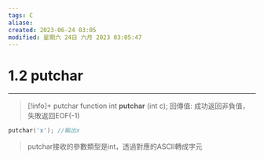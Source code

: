 ```yaml
---
tags: C
aliase: 
created: 2023-06-24 03:05
modified: 星期六 24日 六月 2023 03:05:47
---
```


# 1.2 putchar
***

>[!info]+ putchar function
>int **putchar** (int c);
>回傳值: 成功返回非負值，失敗返回EOF(-1)


```cpp 
putchar('x'); //輸出x
```
>putchar接收的參數類型是int，透過對應的ASCII轉成字元
